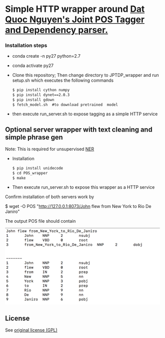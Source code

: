 # Simple HTTP wrapper around [Dat Quoc Nguyen's ](https://github.com/datquocnguyen) [Joint POS Tagger and Dependency parser.](https://github.com/datquocnguyen/jPTDP)


### Installation steps


* conda create -n py27 python=2.7
* conda activate py27
* Clone this repository; Then change directory to JPTDP_wrapper and  run setup.sh which executes the following  commands

      $ pip install cython numpy
      $ pip install dynet==2.0.3
      $ pip install gdown
      $ fetch_model.sh  #to download pretrained  model
      

* then execute run_server.sh to expose tagging as a simple HTTP service



## Optional server wrapper with text cleaning and simple phrase gen

Note: This is required for unsupervised [NER](https://github.com/ajitrajasekharan/unsupervised_NER) 

* Installation

      $ pip install unidecode
      $ cd POS_wrapper
      $ make


* Then execute run_server.sh to expose this wrapper as a HTTP service


Confirm installation of both servers work by

$ wget -O POS "http://127.0.0.1:8073/John flew from New York to Rio De Janiro"

The output POS file should contain

![POS](POS.png)



## License

See [original license (GPL)](https://github.com/datquocnguyen/jPTDP/blob/master/License.txt)
